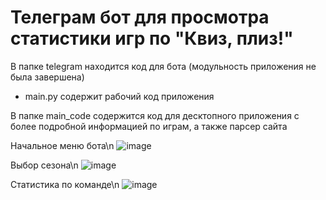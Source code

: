 # Телеграм бот для просмотра статистики игр по "Квиз, плиз!"

В папке telegram находится код для бота (модульность приложения не была завершена)
- main.py содержит рабочий код приложения

В папке main_code содержится код для десктопного приложения с более подробной информацией по играм, а также парсер сайта

Начальное меню бота\n
![image](https://github.com/user-attachments/assets/9e928923-6144-4563-b8a4-046b10cf7526)

Выбор сезона\n
![image](https://github.com/user-attachments/assets/261ff22a-a4e8-4d00-830d-1cc040c4b4c6)

Статистика по команде\n
![image](https://github.com/user-attachments/assets/08b536e3-5265-42d1-9149-c3dcea62bd4b)



